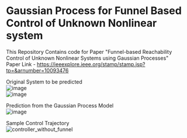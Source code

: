 # Gaussian Process for Funnel Based Control of Unknown Nonlinear system

This Repository Contains code for Paper "Funnel-based Reachability Control of Unknown Nonlinear Systems using Gaussian Processes" <br>
Paper Link - https://ieeexplore.ieee.org/stamp/stamp.jsp?tp=&arnumber=10093476

Original System to be predicted <br> 
![image](https://github.com/JeelChatrola/Gaussian_Process_For_Funnel_Control/assets/56308805/c4460daa-ba16-4a1b-944e-47875a958bb5)
<br>
![image](https://github.com/JeelChatrola/Gaussian_Process_For_Funnel_Control/assets/56308805/20c204b7-0af9-4870-91c5-6924d2a0ca0f=x250)
<br>

Prediction from the Gaussian Process Model <br>
![image](https://github.com/JeelChatrola/Gaussian_Process_For_Funnel_Control/assets/56308805/d493ea43-1884-4479-af44-73331191f9f7=x250)
<br>

Sample Control Trajectory <br>
![controller_without_funnel](https://github.com/JeelChatrola/Gaussian_Process_For_Funnel_Control/assets/56308805/0c0aebe9-3eb8-4f11-846b-c7fb74c61148=x250)
